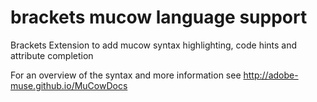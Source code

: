 # brackets mucow language support

Brackets Extension to add mucow syntax highlighting, code hints and attribute completion

For an overview of the syntax and more information see http://adobe-muse.github.io/MuCowDocs
